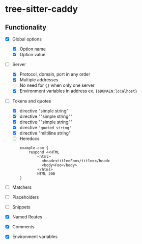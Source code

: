 # tree-sitter-caddy



## Functionality

- [x] Global options
    - [x] Option name
    - [x] Option value
- [ ] Server 
    - [x] Protocol, domain, port in any order 
    - [x] Multiple addresses
    - [ ] No need for `{}` when only one server
    - [x] Environment variables in address ex. `{$DOMAIN:localhost}`
- [ ] Tokens and quotes
    - [x] directive "simple string"
    - [x] directive "\"simple string\""
    - [x] directive "\"simple string\""
    - [x] directive `"quoted string"`
    - [x] directive "miltiline
        string"
    - [ ] Heredocs
        ```
        example.com {
            respond <<HTML
                <html>
                  <head><title>Foo</title></head>
                  <body>Foo</body>
                </html>
                HTML 200
        }
        ```
- [ ] Matchers
- [ ] Placeholders
- [ ] Snippets
- [x] Named Routes
- [x] Comments
- [x] Environment variables

